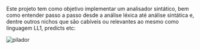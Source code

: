 Este projeto tem como objetivo implementar um analisador sintático, bem como entender passo a passo desde a análise léxica até análise sintática e, dentre outros nichos que são cabíveis ou relevantes ao mesmo como linguagem LL1, predicts etc:

 <img src="https://github.com/user-attachments/assets/b99a3ae2-f969-4929-9b86-e9ac6a55f900" alt="pilador">
